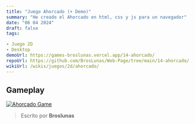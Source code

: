 ```yaml
---
title: "Juego Ahorcado (+ Demo)"
summary: "He creado el Ahorcado en html, css y js para un navegador"
date: "06 04 2024"
draft: false
tags:

- Juego 2D
- Desktop
demoUrl: https://games-broslunas.vercel.app/14-ahorcado/
repoUrl: https://github.com/BrosLunas/Web-Page/tree/main/14-ahorcado/
wikiUrl: /wikis/juegos/2d/ahorcado/
---
```


## Gameplay
[![Ahorcado Game](/assets/img/games/ahorcado.png)](/assets/video/gameplay/ahorcado.mp4)

> Escrito por **Broslunas**